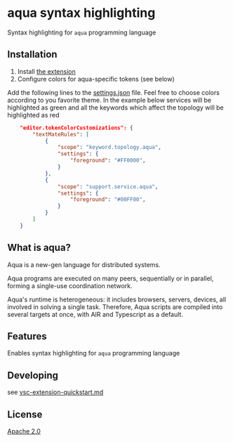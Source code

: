 # aqua syntax highlighting

Syntax highlighting for `aqua` programming language

## Installation

1. Install [the extension](https://marketplace.visualstudio.com/items?itemName=FluenceLabs.aqua-syntax-highlight)
2. Configure colors for aqua-specific tokens (see below)

Add the following lines to the [settings.json](https://code.visualstudio.com/docs/getstarted/settings) file. Feel free to choose colors according to you favorite theme. In the example below services will be highlighted as green and all the keywords which affect the topology will be highlighted as red

```json
    "editor.tokenColorCustomizations": {
        "textMateRules": [
            {
                "scope": "keyword.topology.aqua",
                "settings": {
                    "foreground": "#FF0000",
                }
            },
            {
                "scope": "support.service.aqua",
                "settings": {
                    "foreground": "#00FF00",
                }
            }
        ]
    }
```



## What is aqua?

Aqua is a new-gen language for distributed systems.

Aqua programs are executed on many peers, sequentially or in parallel, forming a single-use coordination network.

Aqua's runtime is heterogeneous: it includes browsers, servers, devices, all involved in solving a single task. Therefore, Aqua scripts are compiled into several targets at once, with AIR and Typescript as a default.

## Features

Enables syntax highlighting for `aqua` programming language

## Developing

see [vsc-extension-quickstart.md](vsc-extension-quickstart.md)

## License

[Apache 2.0](LICENSE)
